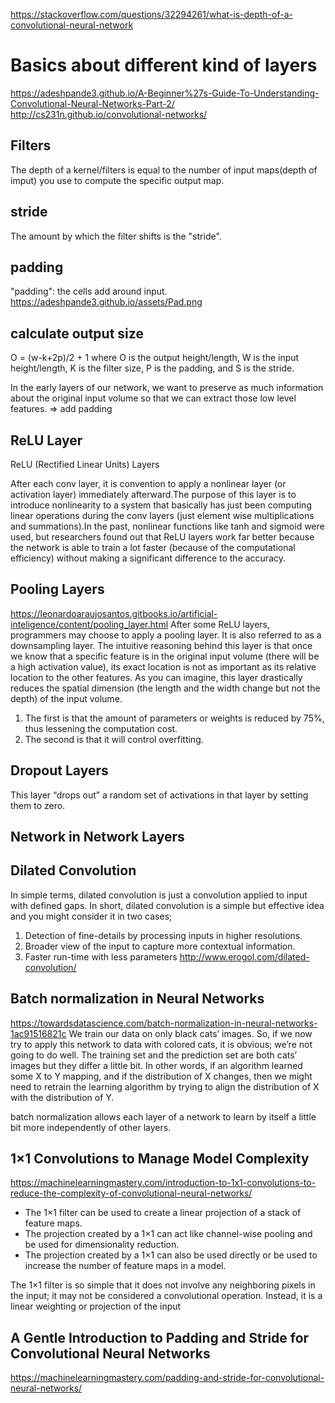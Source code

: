 https://stackoverflow.com/questions/32294261/what-is-depth-of-a-convolutional-neural-network

# Basics about different kind of layers
https://adeshpande3.github.io/A-Beginner%27s-Guide-To-Understanding-Convolutional-Neural-Networks-Part-2/
http://cs231n.github.io/convolutional-networks/
## Filters
The depth of a kernel/filters is equal to the number of input maps(depth of imput) you use to compute the specific output map.

## stride
The amount by which the filter shifts is the "stride".

## padding
"padding": the cells add around input.
https://adeshpande3.github.io/assets/Pad.png

## calculate output size
O = (w-k+2p)/2 + 1
where O is the output height/length, W is the input height/length, K is the filter size, P is the padding, and S is the stride.

In the early layers of our network, we want to preserve as much information about the original input volume so that we can extract those low level features.  => add padding

## ReLU Layer
ReLU (Rectified Linear Units) Layers

After each conv layer, it is convention to apply a nonlinear layer (or activation layer) immediately afterward.The purpose of this layer is to introduce nonlinearity to a system that basically has just been computing linear operations during the conv layers (just element wise multiplications and summations).In the past, nonlinear functions like tanh and sigmoid were used, but researchers found out that ReLU layers work far better because the network is able to train a lot faster (because of the computational efficiency) without making a significant difference to the accuracy.

## Pooling Layers
https://leonardoaraujosantos.gitbooks.io/artificial-inteligence/content/pooling_layer.html
After some ReLU layers, programmers may choose to apply a pooling layer. It is also referred to as a downsampling layer.
The intuitive reasoning behind this layer is that once we know that a specific feature is in the original input volume (there will be a high activation value), its exact location is not as important as its relative location to the other features. As you can imagine, this layer drastically reduces the spatial dimension (the length and the width change but not the depth) of the input volume.
 
1. The first is that the amount of parameters or weights is reduced by 75%, thus lessening the computation cost. 
2. The second is that it will control overfitting. 

## Dropout Layers
This layer “drops out” a random set of activations in that layer by setting them to zero.

## Network in Network Layers

## Dilated Convolution
In simple terms, dilated convolution is just a convolution applied to input with defined gaps.
In short, dilated convolution is a simple but effective idea and you might consider it in two cases;
1. Detection of fine-details by processing inputs in higher resolutions.
2. Broader view of the input to capture more contextual information.
3. Faster run-time with less parameters
http://www.erogol.com/dilated-convolution/

## Batch normalization in Neural Networks
https://towardsdatascience.com/batch-normalization-in-neural-networks-1ac91516821c
We train our data on only black cats’ images. So, if we now try to apply this network to data with colored cats, it is obvious; we’re not going to do well. The training set and the prediction set are both cats’ images but they differ a little bit. In other words, if an algorithm learned some X to Y mapping, and if the distribution of X changes, then we might need to retrain the learning algorithm by trying to align the distribution of X with the distribution of Y.

batch normalization allows each layer of a network to learn by itself a little bit more independently of other layers.

## 1×1 Convolutions to Manage Model Complexity
https://machinelearningmastery.com/introduction-to-1x1-convolutions-to-reduce-the-complexity-of-convolutional-neural-networks/
- The 1×1 filter can be used to create a linear projection of a stack of feature maps.
- The projection created by a 1×1 can act like channel-wise pooling and be used for dimensionality reduction.
- The projection created by a 1×1 can also be used directly or be used to increase the number of feature maps in a model.

The 1×1 filter is so simple that it does not involve any neighboring pixels in the input; it may not be considered a convolutional operation. Instead, it is a linear weighting or projection of the input


## A Gentle Introduction to Padding and Stride for Convolutional Neural Networks
https://machinelearningmastery.com/padding-and-stride-for-convolutional-neural-networks/
